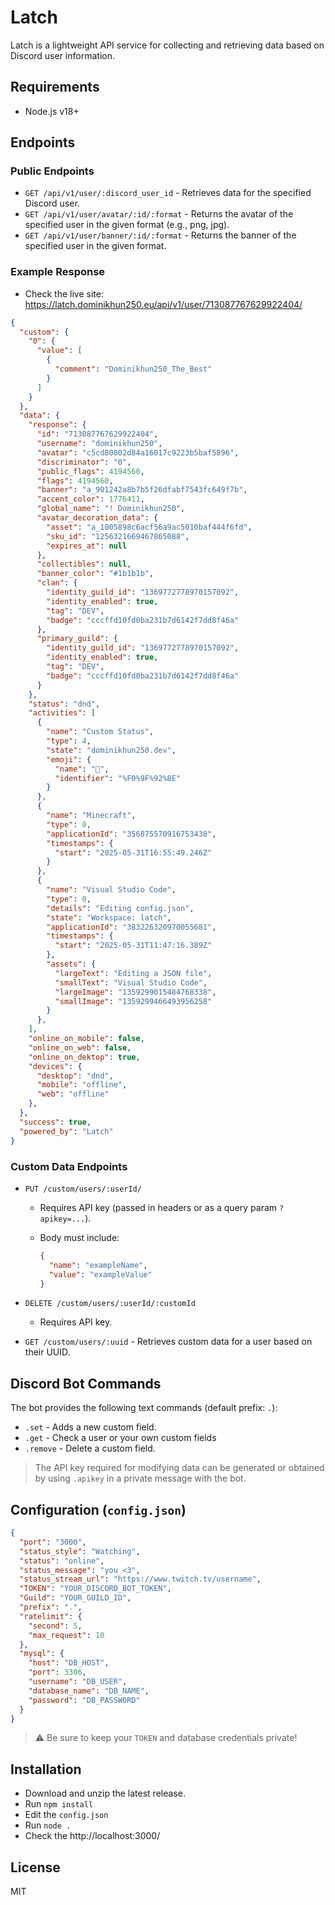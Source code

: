 # Latch

Latch is a lightweight API service for collecting and retrieving data based on Discord user information.

## Requirements

* Node.js v18+

## Endpoints

### Public Endpoints

* `GET /api/v1/user/:discord_user_id` - Retrieves data for the specified Discord user.
* `GET /api/v1/user/avatar/:id/:format` - Returns the avatar of the specified user in the given format (e.g., png, jpg).
* `GET /api/v1/user/banner/:id/:format` - Returns the banner of the specified user in the given format.

### Example Response

* Check the live site: https://latch.dominikhun250.eu/api/v1/user/713087767629922404/

```json
{
  "custom": {
    "0": {
      "value": [
        {
          "comment": "Dominikhun250_The_Best"
        }
      ]
    }
  },
  "data": {
    "response": {
      "id": "713087767629922404",
      "username": "dominikhun250",
      "avatar": "c5cd80802d84a16017c9223b5baf5896",
      "discriminator": "0",
      "public_flags": 4194560,
      "flags": 4194560,
      "banner": "a_901242a8b7b5f26dfabf7543fc649f7b",
      "accent_color": 1776411,
      "global_name": "! Dominikhun250",
      "avatar_decoration_data": {
        "asset": "a_1005898c6acf56a9ac5010baf444f6fd",
        "sku_id": "1256321669467865088",
        "expires_at": null
      },
      "collectibles": null,
      "banner_color": "#1b1b1b",
      "clan": {
        "identity_guild_id": "1369772778970157092",
        "identity_enabled": true,
        "tag": "DEV",
        "badge": "cccffd10fd0ba231b7d6142f7dd8f46a"
      },
      "primary_guild": {
        "identity_guild_id": "1369772778970157092",
        "identity_enabled": true,
        "tag": "DEV",
        "badge": "cccffd10fd0ba231b7d6142f7dd8f46a"
      }
    },
    "status": "dnd",
    "activities": [
      {
        "name": "Custom Status",
        "type": 4,
        "state": "dominikhun250.dev",
        "emoji": {
          "name": "💎",
          "identifier": "%F0%9F%92%8E"
        }
      },
      {
        "name": "Minecraft",
        "type": 0,
        "applicationId": "356875570916753438",
        "timestamps": {
          "start": "2025-05-31T16:55:49.246Z"
        }
      },
      {
        "name": "Visual Studio Code",
        "type": 0,
        "details": "Editing config.json",
        "state": "Workspace: latch",
        "applicationId": "383226320970055681",
        "timestamps": {
          "start": "2025-05-31T11:47:16.389Z"
        },
        "assets": {
          "largeText": "Editing a JSON file",
          "smallText": "Visual Studio Code",
          "largeImage": "1359299015484768338",
          "smallImage": "1359299466493956258"
        }
      },
    ],
    "online_on_mobile": false,
    "online_on_web": false,
    "online_on_dektop": true,
    "devices": {
      "desktop": "dnd",
      "mobile": "offline",
      "web": "offline"
    },
  },
  "success": true,
  "powered_by": "Latch"
}
```

### Custom Data Endpoints

* `PUT /custom/users/:userId/`

  * Requires API key (passed in headers or as a query param `?apikey=...`).
  * Body must include:

    ```json
    {
      "name": "exampleName",
      "value": "exampleValue"
    }
    ```
* `DELETE /custom/users/:userId/:customId`

  * Requires API key.
* `GET /custom/users/:uuid` - Retrieves custom data for a user based on their UUID.

## Discord Bot Commands

The bot provides the following text commands (default prefix: `.`):

* `.set` - Adds a new custom field.
* `.get` - Check a user or your own custom fields
* `.remove` - Delete a custom field.

> The API key required for modifying data can be generated or obtained by using `.apikey` in a private message with the bot.

## Configuration (`config.json`)

```json
{
  "port": "3000",
  "status_style": "Watching",
  "status": "online",
  "status_message": "you <3",
  "status_stream_url": "https://www.twitch.tv/username",
  "TOKEN": "YOUR_DISCORD_BOT_TOKEN",
  "Guild": "YOUR_GUILD_ID",
  "prefix": ".",
  "ratelimit": {
    "second": 5,
    "max_request": 10
  },
  "mysql": {
    "host": "DB_HOST",
    "port": 3306,
    "username": "DB_USER",
    "database_name": "DB_NAME",
    "password": "DB_PASSWORD"
  }
}
```

> ⚠️ Be sure to keep your `TOKEN` and database credentials private!

## Installation
  * Download and unzip the latest release.
  * Run `npm install`
  * Edit the `config.json`
  * Run `node .`
  * Check the http://localhost:3000/

## License

MIT
